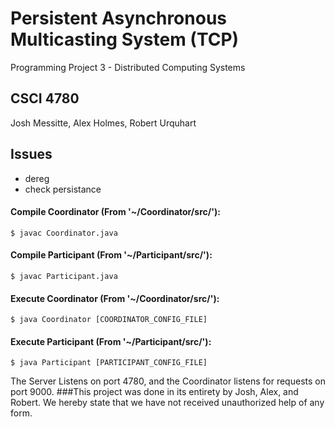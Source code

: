 
# Persistent Asynchronous Multicasting System (TCP)
Programming Project 3 - Distributed Computing Systems
## CSCI 4780
Josh Messitte, Alex Holmes, Robert Urquhart

## Issues
- dereg
- check persistance


#### Compile Coordinator (From '~/Coordinator/src/'):
```
$ javac Coordinator.java
```
#### Compile Participant (From '~/Participant/src/'):
```
$ javac Participant.java
```

#### Execute Coordinator (From '~/Coordinator/src/'):
```
$ java Coordinator [COORDINATOR_CONFIG_FILE]
```
#### Execute Participant (From '~/Participant/src/'):
```
$ java Participant [PARTICIPANT_CONFIG_FILE]
```

The Server Listens on port 4780, and the Coordinator listens for requests on port 9000.
###This project was done in its entirety by Josh, Alex, and Robert. We hereby state that we have not received unauthorized help of any form. 
